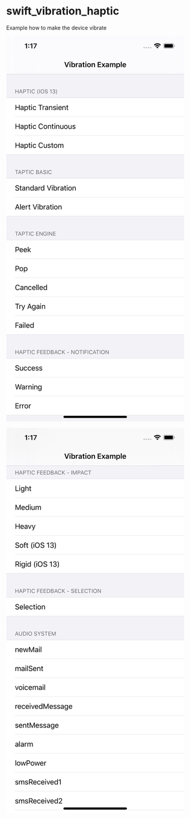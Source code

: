 # swift_vibration_haptic
Example how to make the device vibrate

![Image description](https://github.com/oliver-anh-nguyen/swift_vibration_haptic/blob/master/Vibaration/Vibaration/screenshot1.png)

![Image description](https://github.com/oliver-anh-nguyen/swift_vibration_haptic/blob/master/Vibaration/Vibaration/screenshot2.png)
